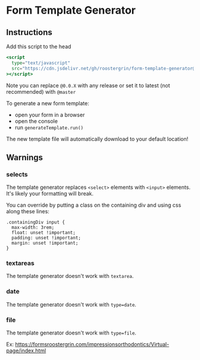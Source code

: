 # Form Template Generator

## Instructions

Add this script to the head

```jsx
<script
  type="text/javascript"
  src="https://cdn.jsdelivr.net/gh/roostergrin/form-template-generator@0.0.6/form-template-generator.js"
></script>
```

Note you can replace `@0.0.X` with any release or set it to latest (not recommended) with `@master`

To generate a new form template:

- open your form in a browser
- open the console
- run `generateTemplate.run()`

The new template file will automatically download to your default location!

## Warnings

### selects

The template generator replaces `<select>` elements with `<input>` elements. It's likely your formatting will break.

You can override by putting a class on the containing div and using css along these lines:

```
.containingDiv input {
  max-width: 3rem;
  float: unset !important;
  padding: unset !important;
  margin: unset !important;
}
```

### textareas

The template generator doesn't work with `textarea`.

### date

The template generator doesn't work with `type=date`.

### file

The template generator doesn't work with `type=file`.

Ex: https://formsroostergrin.com/impressionsorthodontics/Virtual-page/index.html


